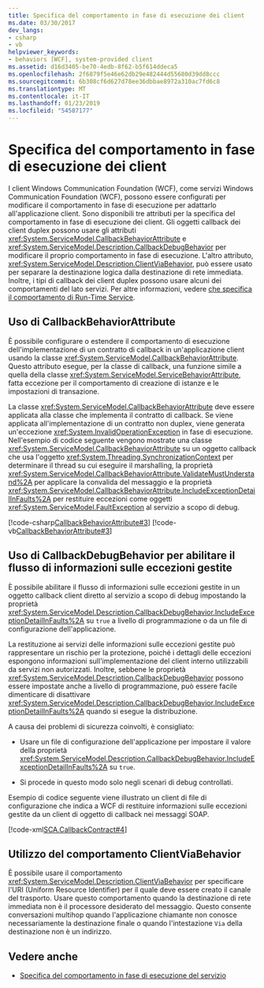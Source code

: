 ```yaml
---
title: Specifica del comportamento in fase di esecuzione dei client
ms.date: 03/30/2017
dev_langs:
- csharp
- vb
helpviewer_keywords:
- behaviors [WCF], system-provided client
ms.assetid: d16d3405-be70-4edb-8f62-b5f614ddeca5
ms.openlocfilehash: 2f6879f5e46e62db29e482444d55680d39dd8ccc
ms.sourcegitcommit: 6b308cf6d627d78ee36dbbae8972a310ac7fd6c8
ms.translationtype: MT
ms.contentlocale: it-IT
ms.lasthandoff: 01/23/2019
ms.locfileid: "54587177"
---
```

# <a name="specifying-client-run-time-behavior"></a>Specifica del comportamento in fase di esecuzione dei client
I client Windows Communication Foundation (WCF), come servizi Windows Communication Foundation (WCF), possono essere configurati per modificare il comportamento in fase di esecuzione per adattarlo all'applicazione client. Sono disponibili tre attributi per la specifica del comportamento in fase di esecuzione dei client. Gli oggetti callback dei client duplex possono usare gli attributi <xref:System.ServiceModel.CallbackBehaviorAttribute> e <xref:System.ServiceModel.Description.CallbackDebugBehavior> per modificare il proprio comportamento in fase di esecuzione. L'altro attributo, <xref:System.ServiceModel.Description.ClientViaBehavior>, può essere usato per separare la destinazione logica dalla destinazione di rete immediata. Inoltre, i tipi di callback dei client duplex possono usare alcuni dei comportamenti del lato servizi. Per altre informazioni, vedere [che specifica il comportamento di Run-Time Service](../../../docs/framework/wcf/specifying-service-run-time-behavior.md).  
  
## <a name="using-the-callbackbehaviorattribute"></a>Uso di CallbackBehaviorAttribute  
 È possibile configurare o estendere il comportamento di esecuzione dell'implementazione di un contratto di callback in un'applicazione client usando la classe <xref:System.ServiceModel.CallbackBehaviorAttribute>. Questo attributo esegue, per la classe di callback, una funzione simile a quella della classe <xref:System.ServiceModel.ServiceBehaviorAttribute>, fatta eccezione per il comportamento di creazione di istanze e le impostazioni di transazione.  
  
 La classe <xref:System.ServiceModel.CallbackBehaviorAttribute> deve essere applicata alla classe che implementa il contratto di callback. Se viene applicata all'implementazione di un contratto non duplex, viene generata un'eccezione <xref:System.InvalidOperationException> in fase di esecuzione. Nell'esempio di codice seguente vengono mostrate una classe <xref:System.ServiceModel.CallbackBehaviorAttribute> su un oggetto callback che usa l'oggetto <xref:System.Threading.SynchronizationContext> per determinare il thread su cui eseguire il marshalling, la proprietà <xref:System.ServiceModel.CallbackBehaviorAttribute.ValidateMustUnderstand%2A> per applicare la convalida del messaggio e la proprietà <xref:System.ServiceModel.CallbackBehaviorAttribute.IncludeExceptionDetailInFaults%2A> per restituire eccezioni come oggetti <xref:System.ServiceModel.FaultException> al servizio a scopo di debug.  
  
 [!code-csharp[CallbackBehaviorAttribute#3](../../../samples/snippets/csharp/VS_Snippets_CFX/callbackbehaviorattribute/cs/client.cs#3)]
 [!code-vb[CallbackBehaviorAttribute#3](../../../samples/snippets/visualbasic/VS_Snippets_CFX/callbackbehaviorattribute/vb/client.vb#3)]  
  
## <a name="using-callbackdebugbehavior-to-enable-the-flow-of-managed-exception-information"></a>Uso di CallbackDebugBehavior per abilitare il flusso di informazioni sulle eccezioni gestite  
 È possibile abilitare il flusso di informazioni sulle eccezioni gestite in un oggetto callback client diretto al servizio a scopo di debug impostando la proprietà <xref:System.ServiceModel.Description.CallbackDebugBehavior.IncludeExceptionDetailInFaults%2A> su `true` a livello di programmazione o da un file di configurazione dell'applicazione.  
  
 La restituzione ai servizi delle informazioni sulle eccezioni gestite può rappresentare un rischio per la protezione, poiché i dettagli delle eccezioni espongono informazioni sull'implementazione del client interno utilizzabili da servizi non autorizzati. Inoltre, sebbene le proprietà <xref:System.ServiceModel.Description.CallbackDebugBehavior> possono essere impostate anche a livello di programmazione, può essere facile dimenticare di disattivare <xref:System.ServiceModel.Description.CallbackDebugBehavior.IncludeExceptionDetailInFaults%2A> quando si esegue la distribuzione.  
  
 A causa dei problemi di sicurezza coinvolti, è consigliato:  
  
-   Usare un file di configurazione dell'applicazione per impostare il valore della proprietà <xref:System.ServiceModel.Description.CallbackDebugBehavior.IncludeExceptionDetailInFaults%2A> su `true`.  
  
-   Si procede in questo modo solo negli scenari di debug controllati.  
  
 Esempio di codice seguente viene illustrato un client di file di configurazione che indica a WCF di restituire informazioni sulle eccezioni gestite da un client di oggetto di callback nei messaggi SOAP.  
  
 [!code-xml[SCA.CallbackContract#4](../../../samples/snippets/csharp/VS_Snippets_CFX/sca.callbackcontract/cs/client.exe.config#4)]  
 
## <a name="using-the-clientviabehavior-behavior"></a>Utilizzo del comportamento ClientViaBehavior  
 È possibile usare il comportamento <xref:System.ServiceModel.Description.ClientViaBehavior> per specificare l'URI (Uniform Resource Identifier) per il quale deve essere creato il canale del trasporto. Usare questo comportamento quando la destinazione di rete immediata non è il processore desiderato del messaggio. Questo consente conversazioni multihop quando l'applicazione chiamante non conosce necessariamente la destinazione finale o quando l'intestazione `Via` della destinazione non è un indirizzo.  
  
## <a name="see-also"></a>Vedere anche
- [Specifica del comportamento in fase di esecuzione del servizio](../../../docs/framework/wcf/specifying-service-run-time-behavior.md)
